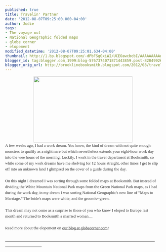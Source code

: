 ```yaml
---
published: true
title: Travelin' Partner
date: '2012-08-07T09:25:00.000-04:00'
author: Jodie
tags:
- The voyage out
- National Geographic folded maps
- globe corner
- elopement
modified_datetime: '2012-08-07T09:25:01.634-04:00'
thumbnail: http://1.bp.blogspot.com/-dPbFSgGxiWI/UCEOawcbcbI/AAAAAAAAAgE/3cxS3Ltjgec/s72-c/canoeblog.JPG
blogger_id: tag:blogger.com,1999:blog-5767374071871443859.post-8204992675077427701
blogger_orig_url: http://brooklinebooksmith.blogspot.com/2012/08/travelin-partner_7.html
---
```


<div class="separator" style="clear: both; text-align: center;"><a href="http://1.bp.blogspot.com/-dPbFSgGxiWI/UCEOawcbcbI/AAAAAAAAAgE/3cxS3Ltjgec/s1600/canoeblog.JPG" imageanchor="1" style="margin-left: 1em; margin-right: 1em;"><img border="0" height="213" src="http://1.bp.blogspot.com/-dPbFSgGxiWI/UCEOawcbcbI/AAAAAAAAAgE/3cxS3Ltjgec/s320/canoeblog.JPG" width="320" /></a></div><div style="color: #333333; font-family: Georgia, 'Times New Roman', 'Bitstream Charter', Times, serif; font-size: 13px; line-height: 19px;">A few weeks ago, I had a work dream. You know, the kind of dream with not quite enough monsters to qualify as a nightmare but which&nbsp;nevertheless extends your eight-hour work day into the wee hours of the morning. Luckily, I work in the travel department at Booksmith, so while some of my work dreams have me shelving for 12 hours straight, other times I get to slip off into an unknown land I glimpsed on the cover of a guide during the day.</div><div style="color: #333333; font-family: Georgia, 'Times New Roman', 'Bitstream Charter', Times, serif; font-size: 13px; line-height: 19px;"><br /></div><div style="color: #333333; font-family: Georgia, 'Times New Roman', 'Bitstream Charter', Times, serif; font-size: 13px; line-height: 19px;">On this night I dreamed I was sorting through some folded maps at Booksmith. But instead of dividing the White Mountain National Park maps from the Green National Park maps, as I had during the work day, in my dream I was sorting National Geographic's new line of "Maps to Marriage." The bride's maps were white, and the groom's--green.</div><div style="color: #333333; font-family: Georgia, 'Times New Roman', 'Bitstream Charter', Times, serif; font-size: 13px; line-height: 19px;"><br /></div><div style="color: #333333; font-family: Georgia, 'Times New Roman', 'Bitstream Charter', Times, serif; font-size: 13px; line-height: 19px;">This dream may not come as a surprise to those of you who know I eloped to Europe last month&nbsp;and returned to Booksmith a married woman....</div><div style="color: #333333; font-family: Georgia, 'Times New Roman', 'Bitstream Charter', Times, serif; font-size: 13px; line-height: 19px;"><br /></div><div style="color: #333333; font-family: Georgia, 'Times New Roman', 'Bitstream Charter', Times, serif; font-size: 13px; line-height: 19px;">Read more about the elopement on <a href="http://globecornerbookstore.com/blogs/">our&nbsp;blog at&nbsp;globecorner.com</a>! &nbsp; &nbsp; &nbsp; &nbsp; &nbsp; &nbsp; &nbsp; &nbsp; &nbsp; &nbsp; &nbsp; &nbsp; &nbsp; &nbsp; &nbsp; &nbsp; &nbsp; &nbsp; &nbsp; &nbsp; &nbsp; &nbsp; &nbsp; &nbsp; &nbsp; &nbsp; &nbsp; &nbsp; &nbsp; &nbsp; &nbsp; &nbsp; &nbsp; &nbsp; &nbsp; &nbsp; &nbsp; &nbsp; &nbsp; &nbsp; &nbsp; &nbsp; &nbsp; &nbsp; &nbsp; &nbsp; &nbsp; &nbsp; &nbsp; &nbsp; &nbsp; &nbsp; &nbsp; &nbsp; &nbsp; &nbsp; &nbsp; &nbsp; &nbsp; &nbsp; &nbsp; &nbsp; &nbsp; &nbsp; &nbsp; &nbsp; &nbsp; &nbsp; &nbsp; &nbsp; &nbsp; &nbsp; &nbsp; &nbsp; &nbsp; &nbsp; &nbsp; &nbsp; &nbsp; &nbsp; &nbsp; &nbsp; &nbsp; &nbsp; &nbsp; &nbsp; &nbsp; &nbsp; &nbsp; &nbsp; &nbsp; &nbsp; &nbsp; &nbsp; &nbsp;&nbsp;</div><div class="separator" style="clear: both; text-align: left;"><a href="http://1.bp.blogspot.com/-dPbFSgGxiWI/UCEOawcbcbI/AAAAAAAAAgE/3cxS3Ltjgec/s1600/canoeblog.JPG" imageanchor="1" style="clear: left; float: left; margin-bottom: 1em; margin-right: 1em;">&nbsp; &nbsp; &nbsp; &nbsp; &nbsp; &nbsp; &nbsp; &nbsp; &nbsp; &nbsp; &nbsp; &nbsp; &nbsp; &nbsp; &nbsp; &nbsp; &nbsp; &nbsp; &nbsp; &nbsp; &nbsp; &nbsp; &nbsp; &nbsp; &nbsp; &nbsp; &nbsp; &nbsp; &nbsp; &nbsp; &nbsp; &nbsp; &nbsp; &nbsp; &nbsp; &nbsp; &nbsp; &nbsp; &nbsp; &nbsp; &nbsp; &nbsp; &nbsp; &nbsp; &nbsp; &nbsp; &nbsp; &nbsp; &nbsp; &nbsp; &nbsp; &nbsp; &nbsp; &nbsp; &nbsp; &nbsp; &nbsp; &nbsp; &nbsp; &nbsp; &nbsp; &nbsp; &nbsp; &nbsp; &nbsp; &nbsp; &nbsp; &nbsp; &nbsp; &nbsp; &nbsp; &nbsp; &nbsp; &nbsp; &nbsp; &nbsp; &nbsp;&nbsp;</a></div>